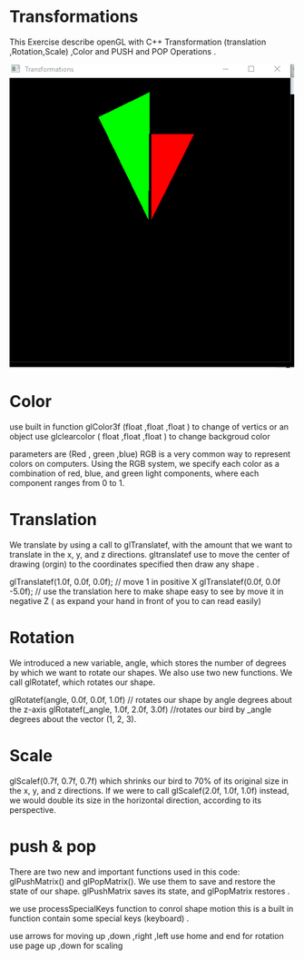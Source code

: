 # Transformations

This Exercise describe openGL with C++ Transformation (translation ,Rotation,Scale) ,Color and PUSH and POP Operations .

![](gif.gif)

 
# Color 
use built in function 
glColor3f (float ,float ,float ) to change of vertics or an object 
use glclearcolor ( float ,float ,float ) to change backgroud color 

parameters are (Red , green ,blue)
RGB is a very common way to represent colors on computers. Using the RGB system, we specify each color as a combination of red, blue, and green light components, where each component ranges from 0 to 1.


# Translation

We translate by using a call to glTranslatef, with the amount that we want to translate in the x, y, and z directions.
gltranslatef use to move the center of drawing (orgin) to the coordinates specified then draw any shape .

glTranslatef(1.0f, 0.0f, 0.0f); // move 1 in positive X
glTranslatef(0.0f, 0.0f -5.0f); // use the translation here to make shape easy to see by move it in negative Z ( as expand your hand in front of you to can read easily)

# Rotation
We introduced a new variable, angle, which stores the number of degrees by which we want to rotate our shapes. We also use two new functions. We call glRotatef, which rotates our shape. 

glRotatef(angle, 0.0f, 0.0f, 1.0f)   // rotates our shape by angle degrees about the z-axis
glRotatef(_angle, 1.0f, 2.0f, 3.0f) //rotates our bird by _angle degrees about the vector (1, 2, 3).


# Scale
glScalef(0.7f, 0.7f, 0.7f) which shrinks our bird to 70% of its original size in the x, y, and z directions. 
If we were to call glScalef(2.0f, 1.0f, 1.0f) instead, we would double its size in the horizontal direction, according to its perspective.

# push & pop
There are two new and important functions used in this code: glPushMatrix() and glPopMatrix(). We use them to save and restore the state of our shape. 
glPushMatrix saves its state, and glPopMatrix restores .

we use processSpecialKeys function to conrol shape motion 
this is a built in function contain some special keys (keyboard) .

use arrows for moving up ,down ,right ,left 
use home and end for rotation 
use page up ,down for scaling
